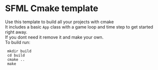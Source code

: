 # SFML Cmake template  
Use this template to build all your projects with cmake  
It includes a basic `App` class with a game loop and time step to get started right away.  
If you dont need it remove it and make your own.  
To build run:  
```
 mkdir build  
 cd build  
 cmake ..  
 make
```

